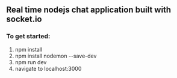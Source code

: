 ## Real time nodejs chat application built with socket.io

### To get started:

1. npm install
2. npm install nodemon --save-dev
3. npm run dev
4. navigate to localhost:3000
